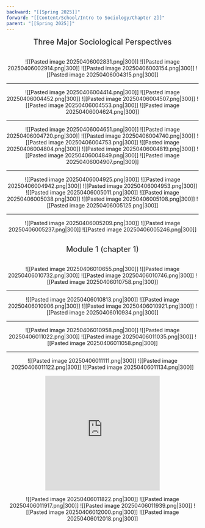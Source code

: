```yaml
---
backward: "[[Spring 2025]]"
forward: "[[Content/School/Intro to Sociology/Chapter 2]]"
parent: "[[Spring 2025]]"
---
```

<center>
	<a style="text-decoration: none; font-size: 20;" href="https://prezi.com/qkammtyvpcwp/the-three-major-sociologcal-perspectives/?utm_campaign=share&utm_medium=copy">Three Major Sociological Perspectives</a>
	<br>
	</br>

![[Pasted image 20250406002831.png|300]]
![[Pasted image 20250406002914.png|300]]
![[Pasted image 20250406003154.png|300]]
![[Pasted image 20250406004315.png|300]]

---

![[Pasted image 20250406004414.png|300]]
![[Pasted image 20250406004452.png|300]]
![[Pasted image 20250406004507.png|300]]
![[Pasted image 20250406004553.png|300]]
![[Pasted image 20250406004624.png|300]]

---

![[Pasted image 20250406004651.png|300]]
![[Pasted image 20250406004720.png|300]]
![[Pasted image 20250406004740.png|300]]
![[Pasted image 20250406004753.png|300]]
![[Pasted image 20250406004804.png|300]]
![[Pasted image 20250406004819.png|300]]
![[Pasted image 20250406004849.png|300]]
![[Pasted image 20250406004907.png|300]]

---

![[Pasted image 20250406004925.png|300]]
![[Pasted image 20250406004942.png|300]]
![[Pasted image 20250406004953.png|300]]
![[Pasted image 20250406005011.png|300]]
![[Pasted image 20250406005038.png|300]]
![[Pasted image 20250406005108.png|300]]
![[Pasted image 20250406005125.png|300]]

---

![[Pasted image 20250406005209.png|300]]
![[Pasted image 20250406005237.png|300]]
![[Pasted image 20250406005246.png|300]]

<center>
	<br>
	<a style="text-decoration: none; font-size: 20;" href="https://prezi.com/p/qglbujewugrs/copy-of-module-1-chapter-1/?present=1">Module 1 (chapter 1)</a>
	<br>
	</br>

![[Pasted image 20250406010655.png|300]]
![[Pasted image 20250406010732.png|300]]
![[Pasted image 20250406010746.png|300]]
![[Pasted image 20250406010758.png|300]]

---

![[Pasted image 20250406010813.png|300]]
![[Pasted image 20250406010906.png|300]]
![[Pasted image 20250406010921.png|300]]
![[Pasted image 20250406010934.png|300]]

---

![[Pasted image 20250406010958.png|300]]
![[Pasted image 20250406011022.png|300]]
![[Pasted image 20250406011035.png|300]]
![[Pasted image 20250406011058.png|300]]

---

![[Pasted image 20250406011111.png|300]]
![[Pasted image 20250406011122.png|300]]
![[Pasted image 20250406011134.png|300]]

<iframe width="300" height="300" src="https://www.youtube.com/embed/qaBdgEp8EEg?si=Kf3UqrErtksuu5De" title="YouTube video player" frameborder="0" allow="accelerometer; autoplay; clipboard-write; encrypted-media; gyroscope; picture-in-picture; web-share" referrerpolicy="strict-origin-when-cross-origin" allowfullscreen></iframe>

![[Pasted image 20250406011822.png|300]]
![[Pasted image 20250406011917.png|300]]
![[Pasted image 20250406011939.png|300]]
![[Pasted image 20250406012000.png|300]]
![[Pasted image 20250406012018.png|300]]

